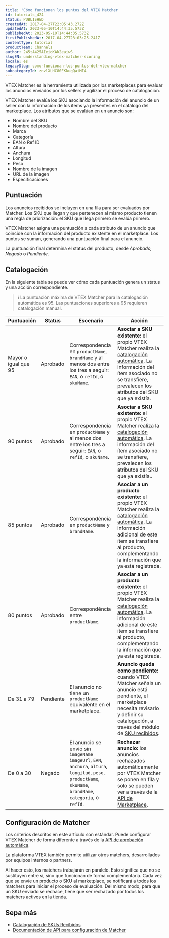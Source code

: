 ```yaml
---
title: 'Cómo funcionan los puntos del VTEX Matcher'
id: tutorials_424
status: PUBLISHED
createdAt: 2017-04-27T22:05:43.272Z
updatedAt: 2023-05-10T14:44:35.573Z
publishedAt: 2023-05-10T14:44:35.573Z
firstPublishedAt: 2017-04-27T23:03:25.241Z
contentType: tutorial
productTeam: Channels
author: 245tA425AIeioKAk2eaiwS
slugEN: understanding-vtex-matcher-scoring
locale: es
legacySlug: como-funcionan-los-puntos-del-vtex-matcher
subcategoryId: znvlXLHC80EKkugQaiMI4
---
```


VTEX Matcher es la herramienta utilizada por los marketplaces para evaluar los anuncios enviados por los sellers y agilizar el proceso de catalogación.

VTEX Matcher evalúa los SKU asociando la información del anuncio de un seller con la información de los ítems ya presentes en el catálogo del marketplace. Los atributos que se evalúan en un anuncio son:

- Nombre del SKU  
- Nombre del producto  
- Marca  
- Categoría
- EAN o Ref ID  
- Altura  
- Anchura  
- Longitud  
- Peso  
- Nombre de la imagen  
- URL de la imagen  
- Especificaciones  

## Puntuación 

Los anuncios recibidos se incluyen en una fila para ser evaluados por Matcher. Los SKU que llegan y que pertenecen al mismo producto tienen una regla de priorización: el SKU que llega primero se evalúa primero.

VTEX Matcher asigna una puntuación a cada atributo de un anuncio que coincide con la información del producto existente en el marketplace. Los puntos se suman, generando una puntuación final para el anuncio.

La puntuación final determina el status del producto, desde *Aprobado, Negado* o *Pendiente*. 

## Catalogación
En la siguiente tabla se puede ver cómo cada puntuación genera un status y una acción correspondiente.

>ℹ️ La puntuación máxima de VTEX Matcher para la catalogación automática es 95. Las puntuaciones superiores a 95 requieren catalogación manual.

| Puntuación           | Status    | Escenario                                                                                                                                                        | Acción                                                                                                                                                                                                                                                                                                                    |
|----------------------|-----------|------------------------------------------------------------------------------------------------------------------------------------------------------------------|---------------------------------------------------------------------------------------------------------------------------------------------------------------------------------------------------------------------------------------------------------------------------------------------------------------------------|
| Mayor o igual que 95 | Aprobado  | Correspondencia en `productName`, `brandName` y al  menos dos entre los tres a seguir: `EAN`, o `refId`, o `skuName`.                                            |  **Asociar a SKU existente:** el propio VTEX Matcher realiza la [catalogación automática](https://help.vtex.com/es/tutorial/manual-sku-cataloging--tutorials_396#opciones-de-catalogacion). La información del ítem asociado no se transfiere, prevalecen los atributos del SKU que ya existía.                           |
| 90 puntos            | Aprobado  | Correspondencia en `productName` y al  menos dos entre los tres a seguir: `EAN`, o `refId`, o `skuName`.                                                         |  **Asociar a SKU existente:** el propio VTEX Matcher realiza la [catalogación automática](https://help.vtex.com/es/tutorial/manual-sku-cataloging--tutorials_396#opciones-de-catalogacion). La información del ítem asociado no se transfiere, prevalecen los atributos del SKU que ya existía..                          |
| 85 puntos            | Aprobado  | Correspondência en   `productName` y `brandName`.                                                                                                                | **Asociar a un producto existente:** el propio VTEX Matcher realiza la [catalogación automática](https://help.vtex.com/es/tutorial/manual-sku-cataloging--tutorials_396#opciones-de-catalogacion). La información adicional de este ítem se transfiere al producto, complementando la información que ya está registrada. |
| 80 puntos            | Aprobado  | Correspondência entre  `productName`.                                                                                                                            | **Asociar a un producto existente:** el propio VTEX Matcher realiza la [catalogación automática](https://help.vtex.com/es/tutorial/manual-sku-cataloging--tutorials_396#opciones-de-catalogacion). La información adicional de este ítem se transfiere al producto, complementando la información que ya está registrada. |
| De 31 a 79           | Pendiente | El anuncio no tiene un `productName` equivalente en el marketplace.                                                                                              | **Anuncio queda como pendiente:** cuando VTEX Matcher señala un anuncio está  pendiente, el marketplace necesita revisarlo y definir su catalogación, a través del módulo de [SKU recibidos](https://help.vtex.com/es/tutorial/manual-sku-cataloging--tutorials_396).                                                     |
| De 0 a 30            | Negado    | El anuncio se envió sin `imageName`  `imageUrl`, `EAN`, `anchura`, `altura`, `longitud`, `peso`, `productName`, `skuName`, `brandName`, `categoría`, o `refId`.  | **Rechazar anuncio:** los anuncios rechazados automáticamente por VTEX Matcher se ponen en fila y solo se pueden ver a través de la [API de Marketplace](https://developers.vtex.com/docs/api-reference/marketplace-apis).                                                                             |

## Configuración de Matcher
Los criterios descritos en este artículo son estándar. Puede configurar VTEX Matcher de forma diferente a través de la [API de aprobación automática](https://developers.vtex.com/docs/api-reference/marketplace-apis-suggestions#put-/suggestions/configuration/autoapproval/toggle).  

La plataforma VTEX también permite utilizar otros matchers, desarrollados por equipos internos o partners.

Al hacer esto, los matchers trabajarán en paralelo. Esto significa que no se sustituyen entre sí, sino que funcionan de forma complementaria. Cada vez que se envíe un producto o SKU al marketplace, se notificará a todos los matchers para iniciar el proceso de evaluación. Del mismo modo, para que un SKU enviado se rechace, tiene que ser rechazado por todos los matchers activos en la tienda.

## Sepa más  
- [Catalogación de SKUs Recibidos](https://help.vtex.com/es/tutorial/sugerindo-e-aprovando-skus--tutorials_396)
- [Documentación de API para configuración de Matcher](https://developers.vtex.com/vtex-rest-api/reference/getautoapprovevaluefromconfig) 

